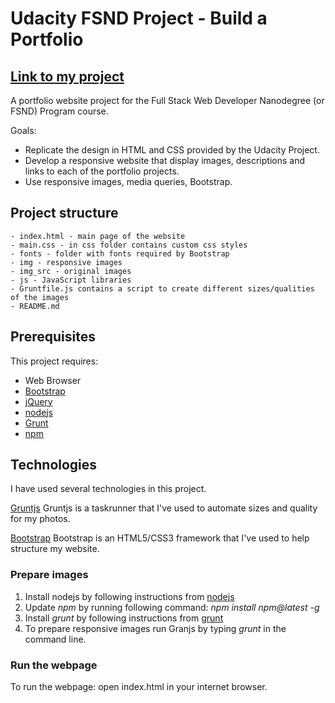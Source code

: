 
# Udacity FSND Project - Build a Portfolio

## [Link to my project](https://irsol.github.io/)

A portfolio website project for the Full Stack Web Developer Nanodegree (or FSND) Program course. 

Goals:
- Replicate the design in HTML and CSS provided by the Udacity Project. 
- Develop a responsive website that display images, descriptions and links to each of the portfolio projects. 
- Use responsive images, media queries, Bootstrap.

## Project structure

	- index.html - main page of the website
	- main.css - in css folder contains custom css styles
	- fonts - folder with fonts required by Bootstrap
	- img - responsive images
	- img_src - original images
	- js - JavaScript libraries
	- Gruntfile.js contains a script to create different sizes/qualities of the images
	- README.md

## Prerequisites 

This project requires:

- Web Browser
- [Bootstrap](https://getbootstrap.com/) 
- [jQuery](https://jquery.com/)
- [nodejs](https://nodejs.org/en/)
- [Grunt](https://gruntjs.com/)
- [npm](https://www.npmjs.com/)


## Technologies 

I have used several technologies in this project.


[Gruntjs](http://gruntjs.com/)
Gruntjs is a taskrunner that I've used to automate sizes and quality for my photos.

[Bootstrap](http://getbootstrap.com/)
Bootstrap is an HTML5/CSS3 framework that I've used to help structure my website.


### Prepare images

1. Install nodejs by following instructions from [nodejs](https://nodejs.org/en/download/)
2. Update *npm* by running following command: _npm install npm@latest -g_
3. Install *grunt* by following instructions from [grunt](https://gruntjs.com/installing-grunt)
4. To prepare responsive images run Granjs by typing _grunt_ in the command line.

### Run the webpage

To run the webpage: open index.html in your internet browser.
